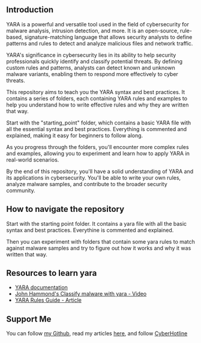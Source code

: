 ## Introduction
YARA is a powerful and versatile tool used in the field of cybersecurity for malware analysis, intrusion detection, and more. It is an open-source, rule-based, signature-matching language that allows security analysts to define patterns and rules to detect and analyze malicious files and network traffic.

YARA's significance in cybersecurity lies in its ability to help security professionals quickly identify and classify potential threats. By defining custom rules and patterns, analysts can detect known and unknown malware variants, enabling them to respond more effectively to cyber threats.

This repository aims to teach you the YARA syntax and best practices. It contains a series of folders, each containing YARA rules and examples to help you understand how to write effective rules and why they are written that way.

Start with the "starting_point" folder, which contains a basic YARA file with all the essential syntax and best practices. Everything is commented and explained, making it easy for beginners to follow along.

As you progress through the folders, you'll encounter more complex rules and examples, allowing you to experiment and learn how to apply YARA in real-world scenarios.

By the end of this repository, you'll have a solid understanding of YARA and its applications in cybersecurity. You'll be able to write your own rules, analyze malware samples, and contribute to the broader security community.

## How to navigate the repository
Start with the starting point folder. It contains a yara file with all the basic syntax and best practices.
Everythine is commented and explained.

Then you can experiment with folders that contain some yara rules to match against malware samples and try to figure out how it works and why it was written that way.

## Resources to learn yara
- [YARA documentation](https://yara.readthedocs.io/en/latest/)
- [John Hammond's Classify malware with yara - Video](https://www.youtube.com/watch?v=fu71CljrxsU)
- [YARA Rules Guide - Article](https://www.varonis.com/blog/yara-rules)

## Support Me
You can follow [my Github](https://github.com/mohabgabber), read my articles [here](https://medium.com/@mohabgabber), and follow [CyberHotline](https://facebook.com/cyberhotline1)
